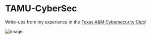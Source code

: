 # TAMU-CyberSec

Write-ups from my experience in the [Texas A&M Cybersecurity Club](https://cybr.club/)!

![image](https://user-images.githubusercontent.com/99063625/152633092-f455246d-6111-442b-80ee-9361ae9985b6.png)

